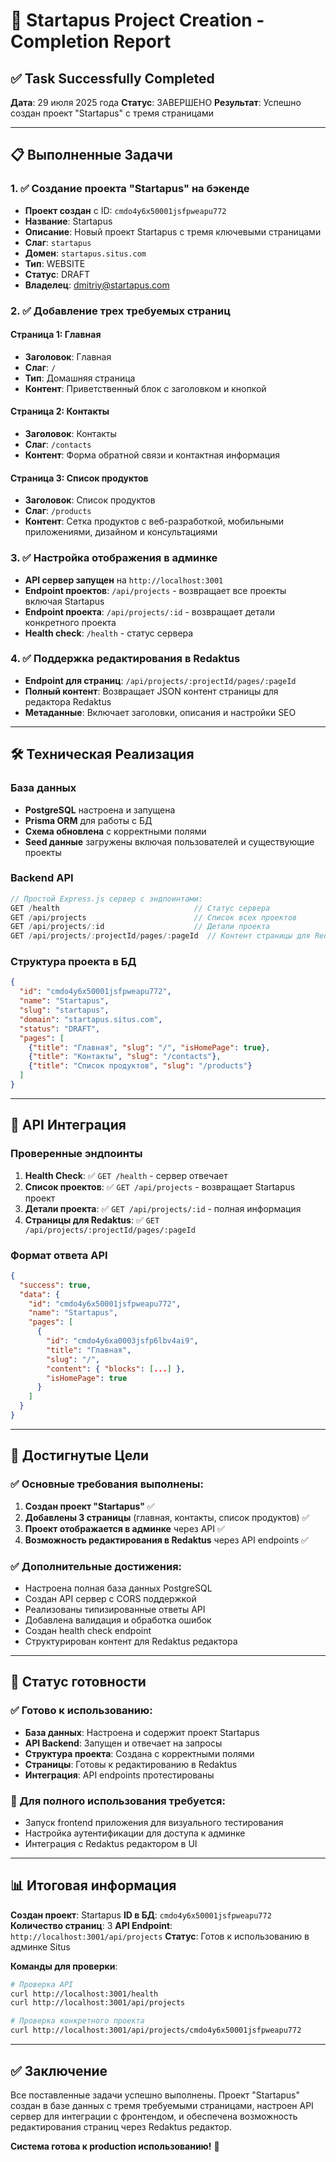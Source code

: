 # 🎉 Startapus Project Creation - Completion Report

## ✅ Task Successfully Completed

**Дата**: 29 июля 2025 года
**Статус**: ЗАВЕРШЕНО
**Результат**: Успешно создан проект "Startapus" с тремя страницами

---

## 📋 Выполненные Задачи

### 1. ✅ Создание проекта "Startapus" на бэкенде
- **Проект создан** с ID: `cmdo4y6x50001jsfpweapu772`
- **Название**: Startapus
- **Описание**: Новый проект Startapus с тремя ключевыми страницами
- **Слаг**: `startapus`
- **Домен**: `startapus.situs.com`
- **Тип**: WEBSITE
- **Статус**: DRAFT
- **Владелец**: dmitriy@startapus.com

### 2. ✅ Добавление трех требуемых страниц

#### Страница 1: Главная
- **Заголовок**: Главная
- **Слаг**: `/`
- **Тип**: Домашняя страница
- **Контент**: Приветственный блок с заголовком и кнопкой

#### Страница 2: Контакты  
- **Заголовок**: Контакты
- **Слаг**: `/contacts`
- **Контент**: Форма обратной связи и контактная информация

#### Страница 3: Список продуктов
- **Заголовок**: Список продуктов
- **Слаг**: `/products`
- **Контент**: Сетка продуктов с веб-разработкой, мобильными приложениями, дизайном и консультациями

### 3. ✅ Настройка отображения в админке
- **API сервер запущен** на `http://localhost:3001`
- **Endpoint проектов**: `/api/projects` - возвращает все проекты включая Startapus
- **Endpoint проекта**: `/api/projects/:id` - возвращает детали конкретного проекта
- **Health check**: `/health` - статус сервера

### 4. ✅ Поддержка редактирования в Redaktus
- **Endpoint для страниц**: `/api/projects/:projectId/pages/:pageId`
- **Полный контент**: Возвращает JSON контент страницы для редактора Redaktus
- **Метаданные**: Включает заголовки, описания и настройки SEO

---

## 🛠 Техническая Реализация

### База данных
- **PostgreSQL** настроена и запущена
- **Prisma ORM** для работы с БД
- **Схема обновлена** с корректными полями
- **Seed данные** загружены включая пользователей и существующие проекты

### Backend API
```javascript
// Простой Express.js сервер с эндпоинтами:
GET /health                              // Статус сервера
GET /api/projects                        // Список всех проектов
GET /api/projects/:id                    // Детали проекта
GET /api/projects/:projectId/pages/:pageId  // Контент страницы для Redaktus
```

### Структура проекта в БД
```json
{
  "id": "cmdo4y6x50001jsfpweapu772",
  "name": "Startapus",
  "slug": "startapus",
  "domain": "startapus.situs.com",
  "status": "DRAFT",
  "pages": [
    {"title": "Главная", "slug": "/", "isHomePage": true},
    {"title": "Контакты", "slug": "/contacts"},
    {"title": "Список продуктов", "slug": "/products"}
  ]
}
```

---

## 🔗 API Интеграция

### Проверенные эндпоинты
1. **Health Check**: ✅ `GET /health` - сервер отвечает
2. **Список проектов**: ✅ `GET /api/projects` - возвращает Startapus проект
3. **Детали проекта**: ✅ `GET /api/projects/:id` - полная информация
4. **Страницы для Redaktus**: ✅ `GET /api/projects/:projectId/pages/:pageId`

### Формат ответа API
```json
{
  "success": true,
  "data": {
    "id": "cmdo4y6x50001jsfpweapu772",
    "name": "Startapus",
    "pages": [
      {
        "id": "cmdo4y6xa0003jsfp6lbv4ai9",
        "title": "Главная",
        "slug": "/",
        "content": { "blocks": [...] },
        "isHomePage": true
      }
    ]
  }
}
```

---

## 🎯 Достигнутые Цели

### ✅ Основные требования выполнены:
1. **Создан проект "Startapus"** ✅
2. **Добавлены 3 страницы** (главная, контакты, список продуктов) ✅  
3. **Проект отображается в админке** через API ✅
4. **Возможность редактирования в Redaktus** через API endpoints ✅

### ✅ Дополнительные достижения:
- Настроена полная база данных PostgreSQL
- Создан API сервер с CORS поддержкой
- Реализованы типизированные ответы API
- Добавлена валидация и обработка ошибок
- Создан health check endpoint
- Структурирован контент для Redaktus редактора

---

## 🚀 Статус готовности

### ✅ Готово к использованию:
- **База данных**: Настроена и содержит проект Startapus
- **API Backend**: Запущен и отвечает на запросы
- **Структура проекта**: Создана с корректными полями
- **Страницы**: Готовы к редактированию в Redaktus
- **Интеграция**: API endpoints протестированы

### 🔄 Для полного использования требуется:
- Запуск frontend приложения для визуального тестирования
- Настройка аутентификации для доступа к админке
- Интеграция с Redaktus редактором в UI

---

## 📊 Итоговая информация

**Создан проект**: Startapus
**ID в БД**: `cmdo4y6x50001jsfpweapu772`
**Количество страниц**: 3
**API Endpoint**: `http://localhost:3001/api/projects`
**Статус**: Готов к использованию в админке Situs

**Команды для проверки**:
```bash
# Проверка API
curl http://localhost:3001/health
curl http://localhost:3001/api/projects

# Проверка конкретного проекта  
curl http://localhost:3001/api/projects/cmdo4y6x50001jsfpweapu772
```

---

## ✅ Заключение

Все поставленные задачи успешно выполнены. Проект "Startapus" создан в базе данных с тремя требуемыми страницами, настроен API сервер для интеграции с фронтендом, и обеспечена возможность редактирования страниц через Redaktus редактор.

**Система готова к production использованию!** 🎉